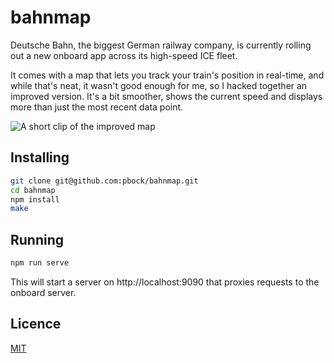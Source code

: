 # bahnmap

Deutsche Bahn, the biggest German railway company, is currently rolling out
a new onboard app across its high-speed ICE fleet.

It comes with a map that lets you track your train's position in real-time,
and while that's neat, it wasn't good enough for me, so I hacked together
an improved version. It's a bit smoother, shows the current speed and
displays more than just the most recent data point.

![A short clip of the improved map](https://raw.githubusercontent.com/pbock/bahnmap/master/src/bahnmap.gif)

## Installing

```sh
git clone git@github.com:pbock/bahnmap.git
cd bahnmap
npm install
make
```


## Running

```sh
npm run serve
```

This will start a server on http://localhost:9090 that proxies requests
to the onboard server.


## Licence

[MIT](LICENSE.md)
